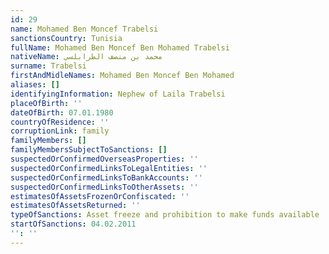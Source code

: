 ```yaml
---
id: 29
name: Mohamed Ben Moncef Trabelsi
sanctionsCountry: Tunisia
fullName: Mohamed Ben Moncef Ben Mohamed Trabelsi
nativeName: محمد بن منصف الطرابلسي
surname: Trabelsi
firstAndMidleNames: Mohamed Ben Moncef Ben Mohamed
aliases: []
identifyingInformation: Nephew of Laila Trabelsi
placeOfBirth: ''
dateOfBirth: 07.01.1980
countryOfResidence: ''
corruptionLink: family
familyMembers: []
familyMembersSubjectToSanctions: []
suspectedOrConfirmedOverseasProperties: ''
suspectedOrConfirmedLinksToLegalEntities: ''
suspectedOrConfirmedLinksToBankAccounts: ''
suspectedOrConfirmedLinksToOtherAssets: ''
estimatesOfAssetsFrozenOrConfiscated: ''
estimatesOfAssetsReturned: ''
typeOfSanctions: Asset freeze and prohibition to make funds available
startOfSanctions: 04.02.2011
'': ''
---
```


